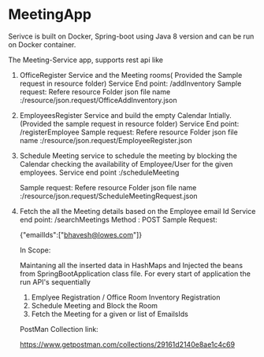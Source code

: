 # MeetingApp

Serivce is built on Docker, Spring-boot using Java 8 version and can be run on Docker container.

The Meeting-Service app, supports rest api like

1. OfficeRegister Service and the Meeting rooms( Provided the Sample request in resource folder)
    Service End point: /addInventory
    Sample request: Refere resource Folder json file name :/resource/json.request/OfficeAddInventory.json
    
2. EmployeesRegister Service  and build the empty Calendar Intially.(Provided the sample request in resource folder)
   Service End point: /registerEmployee
   Sample request: Refere resource Folder json file name :/resource/json.request/EmployeeRegister.json
   
3. Schedule Meeting service to schedule the meeting by blocking the Calendar checking the availability of Employee/User for the given employees.
   Service end point :/scheduleMeeting
   
   Sample request: Refere resource Folder json file name :/resource/json.request/ScheduleMeetingRequest.json
   
4. Fetch the all the Meeting details based on the Employee email Id
   Service end point: /searchMeetings
   Method : POST
   Sample Request:
     
   {"emailIds":["bhavesh@lowes.com"]}
   
   
   In Scope:
   
   Maintaning all the inserted data in HashMaps and Injected the beans from SpringBootApplication class file.
   For every start of application the run API's sequentially 
   1. Emplyee Registration / Office Room Inventory Registration
   2. Schedule Meeting and Block the Room
   3. Fetch the Meeting for a given or list of EmailsIds
   
   
   PostMan Collection link:
   
   https://www.getpostman.com/collections/29161d2140e8ae1c4c69


